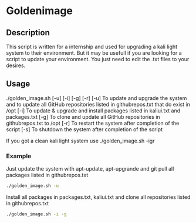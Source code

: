 # Goldenimage

## Description
This script is written for a internship and used for upgrading a kali light system to their environment. But it may be usefull if you are looking for a script to update your environment. You just need to edit the .txt files to your desires.

## Usage
./golden_image.sh [-u] [-i] [-g] [-r]
[-u] To update and upgrade the system and to update all GitHub repositories listed in githubrepos.txt that do exist in /opt 
[-i] To update & upgrade and install packages listed in kaliui.txt and packages.txt 
[-g] To clone and update all GitHub repositories in githubrepos.txt to /opt 
[-r] To restart the system after completion of the script
[-s] To shutdown the system after completion of the script

If you got a clean kali light system use ./golden_image.sh -igr


### Example
Just update the system with apt-update, apt-upgrande and git pull all packages listed in githubrepos.txt
```sh
./golden_image.sh -u
```

Install all packages in packages.txt, kaliui.txt and clone all repositories listed in githubrepos.txt
```sh
./golden_image.sh -i -g
```


